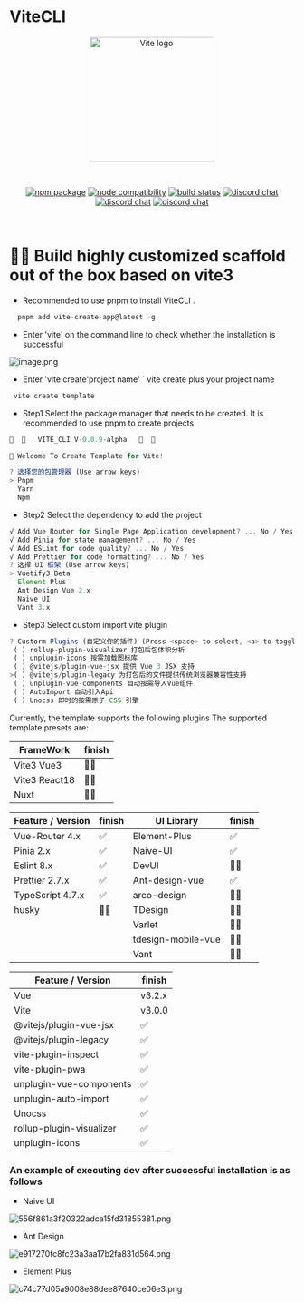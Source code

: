 # ViteCLI

<p align="center">
  <a href="https://vitejs.dev" target="_blank" rel="noopener noreferrer">
      <img width="220" src="https://jzzx-docs.netlify.app/assets/CLI.29e4809b.png" alt="Vite logo">
  </a>
</p>
<br/>
<p align="center">
  <a href="https://npmjs.com/package/vite"><img src="https://img.shields.io/npm/v/vite.svg" alt="npm package"></a>
  <a href="https://nodejs.org/en/about/releases/"><img src="https://img.shields.io/node/v/vite.svg" alt="node compatibility"></a>
  <a href="https://github.com/vitejs/vite/actions/workflows/ci.yml"><img src="https://github.com/vitejs/vite/actions/workflows/ci.yml/badge.svg?branch=main" alt="build status"></a>
  <a href="https://chat.vitejs.dev"><img src="https://img.shields.io/badge/chat-discord-blue?style=flat&logo=discord" alt="discord chat"></a>
  <a href="https://chat.vitejs.dev"><img src="https://img.shields.io/badge/chat-discord-blue?style=flat&logo=discord" alt="discord chat"></a>
  <a href="https://chat.vitejs.dev"><img src="https://img.shields.io/badge/chat-discord-blue?style=flat&logo=discord" alt="discord chat"></a>
</p>
<br/>

# 🚧🚧 Build highly customized scaffold out of the box based on vite3

- Recommended to use pnpm to install ViteCLI .

```ts
  pnpm add vite-create-app@latest -g
```

- Enter 'vite' on the command line to check whether the installation is successful

![image.png](https://p6-juejin.byteimg.com/tos-cn-i-k3u1fbpfcp/ee03e671a0164f38b7617680f66b3475~tplv-k3u1fbpfcp-watermark.image?)

- Enter 'vite create'project name' ` vite create plus your project name

```ts
 vite create template
```

- Step1 Select the package manager that needs to be created. It is recommended to use pnpm to create projects

```js
🎨  🎨   VITE_CLI V-0.0.9-alpha   🎨  🎨

🚀 Welcome To Create Template for Vite!

? 选择您的包管理器 (Use arrow keys)
> Pnpm
  Yarn
  Npm
```

- Step2 Select the dependency to add the project

```ts
√ Add Vue Router for Single Page Application development? ... No / Yes
√ Add Pinia for state management? ... No / Yes
√ Add ESLint for code quality? ... No / Yes
√ Add Prettier for code formatting? ... No / Yes
? 选择 UI 框架 (Use arrow keys)
> Vuetify3 Beta
  Element Plus
  Ant Design Vue 2.x
  Naive UI
  Vant 3.x
```

- Step3 Select custom import vite plugin

```ts
? Custorm Plugins (自定义你的插件) (Press <space> to select, <a> to toggle all, <i> to invert selection)
 ( ) rollup-plugin-visualizer 打包后包体积分析
 ( ) unplugin-icons 按需加载图标库
 ( ) @vitejs/plugin-vue-jsx 提供 Vue 3 JSX 支持
>( ) @vitejs/plugin-legacy 为打包后的文件提供传统浏览器兼容性支持
 ( ) unplugin-vue-components 自动按需导入Vue组件
 ( ) AutoImport 自动引入Api
 ( ) Unocss 即时的按需原子 CSS 引擎
```

Currently, the template supports the following plugins
The supported template presets are:

| FrameWork     | finish |
| ------------- | ------ |
| Vite3 Vue3    | 🚧✅   |
| Vite3 React18 | 🚧❌   |
| Nuxt          | 🚧❌   |

| Feature / Version | finish | UI Library         | finish |
| ----------------- | ------ | ------------------ | ------ |
| Vue-Router 4.x    | ✅     | Element-Plus       | ✅     |
| Pinia 2.x         | ✅     | Naive-UI           | ✅     |
| Eslint 8.x        | ✅     | DevUI              | 🚧❌   |
| Prettier 2.7.x    | ✅     | Ant-design-vue     | ✅     |
| TypeScript 4.7.x  | ✅     | arco-design        | 🚧❌   |
| husky             | 🚧❌   | TDesign            | 🚧❌   |
|                   |        | Varlet             | 🚧❌   |
|                   |        | tdesign-mobile-vue | 🚧❌   |
|                   |        | Vant               | 🚧❌   |

| Feature / Version        | finish |
| ------------------------ | ------ |
| Vue                      | v3.2.x |
| Vite                     | v3.0.0 |
| @vitejs/plugin-vue-jsx   | ✅     |
| @vitejs/plugin-legacy    | ✅     |
| vite-plugin-inspect      | ✅     |
| vite-plugin-pwa          | ✅     |
| unplugin-vue-components  | ✅     |
| unplugin-auto-import     | ✅     |
| Unocss                   | ✅     |
| rollup-plugin-visualizer | ✅     |
| unplugin-icons           | ✅     |

### An example of executing dev after successful installation is as follows

- Naive UI

![556f861a3f20322adca15fd31855381.png](https://p9-juejin.byteimg.com/tos-cn-i-k3u1fbpfcp/e656b15c3ee74784acf302e745b95942~tplv-k3u1fbpfcp-watermark.image?)

- Ant Design

![e917270fc8fc23a3aa17b2fa831d564.png](https://p1-juejin.byteimg.com/tos-cn-i-k3u1fbpfcp/a34ca43f8d8543fab29ba38039d2d29d~tplv-k3u1fbpfcp-watermark.image?)

- Element Plus

![c74c77d05a9008e88dee87640ce06e3.png](https://p1-juejin.byteimg.com/tos-cn-i-k3u1fbpfcp/be5b047d16024f8fa1251798a46de28a~tplv-k3u1fbpfcp-watermark.image?)
